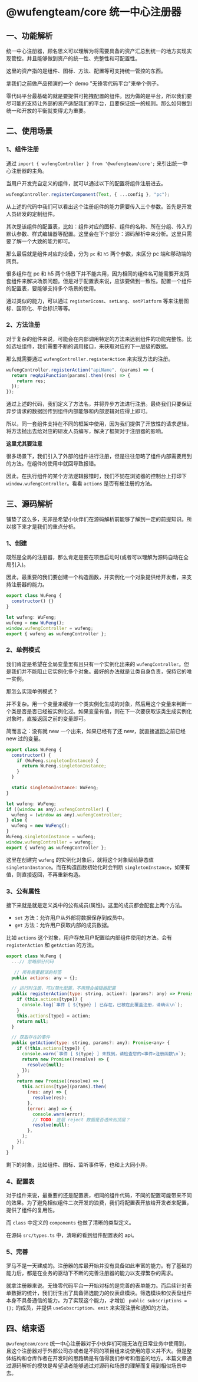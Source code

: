 # @wufengteam/core 统一中心注册器

## 一、功能解析

统一中心注册器，顾名思义可以理解为将需要具备的资产汇总到统一的地方实现实现管控。并且能够做到资产的统一性、完整性和可配置性。

这里的资产指的是组件、图标、方法、配置等可支持统一管控的东西。

拿我们之前做产品预演的一个 demo "无锋零代码平台"来举个例子。

零代码平台最基础的就是要提供可拖拽配置的组件。因为做的是平台，所以我们要尽可能的支持让外部的资产适配我们的平台，且要保证统一的规则。那么如何做到统一和开放的平衡就变得尤为重要。

## 二、使用场景

### 1、组件注册

通过 `import { wufengController } from '@wufengteam/core';` 来引出统一中心注册器的主角。

当用户开发完自定义的组件，就可以通过以下的配置将组件注册进去。

```js
wufengController.registerComponent(Text, { ...config }, "pc");
```

从上述的代码中我们可以看出这个注册组件的能力需要传入三个参数。首先是开发人员研发的定制组件。

其次是该组件的配置表，比如：组件对应的图标、组件的名称、所在分组、传入的默认参数、样式编辑器等配置。这里会在下个部分：源码解析中来分析。这里只需要了解一个大致的能力即可。

那么最后就是组件对应的设备，分为 `pc` 和 `h5` 两个参数，来区分 pc 端和移动端的网页。

很多组件在 pc 和 h5 两个场景下并不能共用，因为相同的组件名可能需要开发两套组件来解决场景问题。但是对于配置表来说，应该要做到一致性。配置一个组件的配置表，要能够支持多个场景的使用。

通过类似的能力，可以通过 `registerIcons`、`setLang`、`setPlatform` 等来注册图标、国际化、平台标识等等。

### 2、方法注册

对于复杂的组件来说，可能会在内部调用特定的方法来达到组件的功能完整性。比如选址组件，我们需要不断的调用接口，来获取对应的下一层级的数据。

那么就需要通过 `wufengController.registerAction` 来实现方法的注册。

```js
wufengController.registerAction("apiName", (params) => {
  return reqApiFunction(params).then((res) => {
    return res;
  });
});
```

通过上述的代码，我们定义了方法名，并将异步方法进行注册。最终我们只要保证异步请求的数据回传到组件内部能够和内部逻辑对应得上即可。

所以，同一套组件支持在不同的框架中使用，因为我们提供了开放性的请求逻辑，将方法抛出去给对应的研发人员编写，解决了框架对于注册器的影响。

**这里尤其要注意**

很多场景下，我们引入了外部的组件进行注册，但是往往忽略了组件内部需要用到的方法。在组件的使用中就回导致报错。

因此，在执行组件的某个方法逻辑报错时，我们不妨在浏览器的控制台上打印下 `window.wufengController`。看看 `actions` 是否有被注册的方法。

## 三、源码解析

铺垫了这么多，无非是希望小伙伴们在源码解析前能够了解到一定的前提知识。所以接下来才是我们的重点分析。

### 1、创建

既然是全局的注册器，那么肯定是要在项目启动时(或者可以理解为源码自动在全局引入)。

因此，最重要的我们要创建一个构造函数，并实例化一个对象提供给开发者，来支持注册器的能力。

```js
export class WuFeng {
  constructor() {}
}

let wufeng: WuFeng;
wufeng = new WuFeng();
window.wufengController = wufeng;
export { wufeng as wufengController };
```

### 2、单例模式

我们肯定是希望在全局变量里有且只有一个实例化出来的 `wufengController`。但是我们并不能阻止它实例化多个对象。最好的办法就是让类自身负责，保持它的唯一实例。

那怎么实现单例模式？

并不复杂。用一个变量来缓存一个类实例化生成的对象，然后用这个变量来判断一个类是否是否已经被实例化过。如果变量有值，则在下一次要获取该类生成实例化对象时，直接返回之前的变量即可。

简而言之：没有就 new 一个出来，如果已经有了还 new，就直接返回之前已经 new 过的变量。

```js
export class WuFeng {
  constructor() {
    if (WuFeng.singletonInstance) {
      return WuFeng.singletonInstance;
    }
  }

  static singletonInstance: WuFeng;
}

let wufeng: WuFeng;
if ((window as any).wufengController) {
  wufeng = (window as any).wufengController;
} else {
  wufeng = new WuFeng();
}
WuFeng.singletonInstance = wufeng;
window.wufengController = wufeng;
export { wufeng as wufengController };
```

这里在创建完 `wufeng` 的实例化对象后，就将这个对象赋给静态值 `singletonInstance`。而在构造函数初始化时会判断 `singletonInstance`，如果有值，则直接返回，不再重新构造。

### 3、公有属性

接下来就是就是定义类中的公有成员(属性)。这里的成员都会配套上两个方法。

- `set` 方法：允许用户从外部将数据保存到成员中。
- `get` 方法：允许用户获取内部的成员数据。

比如 `actions` 这个对象，用户存放用户配置给内部组件使用的方法。会有 `registerAction` 和 `getAction` 的方法。

```js
export class WuFeng {
  ...// 忽略部分代码

   // 所有需要翻译的标签
  public actions: any = {};

  // 运行时注册，可以简化配置，不用理会编辑器配置
  public registerAction(type: string, action?: (params?: any) => Promise<any>) {
    if (this.actions[type]) {
      console.log(`事件 [ ${type} ] 已存在，已被在此覆盖注册，请确认\n`);
    }
    this.actions[type] = action;
    return null;
  }

  // 获取存在的事件
  public getAction(type: string, params?: any): Promise<any> {
    if (!this.actions[type]) {
      console.warn(`事件 [ ${type} ] 未找到，请检查您的<事件>注册函数\n`);
      return new Promise((resolve) => {
        resolve(null);
      });
    }
    return new Promise((resolve) => {
      this.actions[type](params).then(
        (res: any) => {
          resolve(res);
        },
        (error: any) => {
          console.warn(error);
          // TODO: 底层 reject 数据是否透传到顶层？
          resolve(null);
        },
      );
    });
  }
}
```

剩下的对象，比如组件、图标、监听事件等，也和上大同小异。

### 4、配置表

对于组件来说，最重要的还是配置表，相同的组件代码，不同的配置可能带来不同的效果。为了避免相似组件二次开发的浪费，我们将配置表开放给开发者来配置，提供了组件的复用性。

而 `class` 中定义的 `components` 也做了清晰的类型定义。

在源码 `src/types.ts` 中，清晰的看到组件配置表的 api。

### 5、完善

罗马不是一天建成的。注册器的库最开始并没有具备如此丰富的能力。有了基础的能力后，都是在业务的驱动下不断的完善注册器的能力以支撑繁杂的需求。

就拿注册器来说。无锋零代码平台一开始对标的是完善的表单能力。而后续针对表单数据的统计，我们衍生出了具备筛选能力的仪表盘模块。筛选模块和仪表盘组件本身不具备通信的能力。为了实现这个能力，才增加 ` public subscriptions = {};` 的成员，并提供 `useSubscription`、`emit` 来实现注册和通知的方法。

## 四、结束语

`@wufengteam/core` 统一中心注册器对于小伙伴们可能无法在日常业务中使用到，且这个注册器对于外部公司亦或者是不同的项目组来说使用的意义并不大。但是整体结构和仓库作者在开发时的思路确是有值得我们参考和借鉴的地方。本篇文章通过源码解析的模块是希望读者能够通过对源码和场景的理解而复用到相似场景中去。
